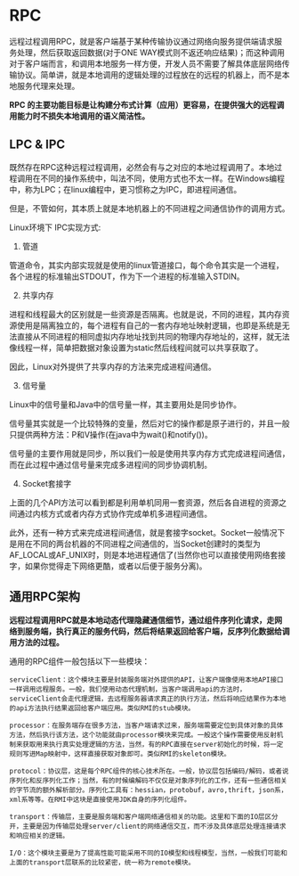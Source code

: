 # RPC
远程过程调用RPC，就是客户端基于某种传输协议通过网络向服务提供端请求服务处理，然后获取返回数据(对于ONE WAY模式则不返还响应结果)；而这种调用对于客户端而言，和调用本地服务一样方便，开发人员不需要了解具体底层网络传输协议。简单讲，就是本地调用的逻辑处理的过程放在的远程的机器上，而不是本地服务代理来处理。

**RPC 的主要功能目标是让构建分布式计算（应用）更容易，在提供强大的远程调用能力时不损失本地调用的语义简洁性。**

## LPC & IPC
既然存在RPC这种远程过程调用，必然会有与之对应的本地过程调用了。本地过程调用在不同的操作系统中，叫法不同，使用方式也不太一样。在Windows编程中，称为LPC；在linux编程中，更习惯称之为IPC，即进程间通信。

但是，不管如何，其本质上就是本地机器上的不同进程之间通信协作的调用方式。

Linux环境下 IPC实现方式:

1. 管道

管道命令，其实内部实现就是使用的linux管道接口，每个命令其实是一个进程，各个进程的标准输出STDOUT，作为下一个进程的标准输入STDIN。

2. 共享内存

进程和线程最大的区别就是一些资源是否隔离。也就是说，不同的进程，其内存资源使用是隔离独立的，每个进程有自己的一套内存地址映射逻辑，也即是系统是无法直接从不同进程的相同虚拟内存地址找到共同的物理内存地址的，这样，就无法像线程一样，简单把数据对象设置为static然后线程间就可以共享获取了。

因此，Linux对外提供了共享内存的方法来完成进程间通信。

3. 信号量

Linux中的信号量和Java中的信号量一样，其主要用处是同步协作。

信号量其实就是一个比较特殊的变量，然后对它的操作都是原子进行的，并且一般只提供两种方法：P和V操作(在java中为wait()和notify())。

信号量的主要作用就是同步，所以我们一般是使用共享内存方式完成进程间通信，而在此过程中通过信号量来完成多进程间的同步协调机制。

4. Socket套接字

上面的几个API方法可以看到都是利用单机同用一套资源，然后各自进程的资源之间通过内核方式或者内存方式协作完成单机多进程间通信。

此外，还有一种方式来完成进程间通信，就是套接字socket。Socket一般情况下是用在不同的两台机器的不同进程之间通信的，当Socket创建时的类型为 AF_LOCAL或AF_UNIX时，则是本地进程通信了(当然你也可以直接使用网络套接字，如果你觉得走下网络更酷，或者以后便于服务分离)。

## 通用RPC架构
**远程过程调用RPC就是本地动态代理隐藏通信细节，通过组件序列化请求，走网络到服务端，执行真正的服务代码，然后将结果返回给客户端，反序列化数据给调用方法的过程。**

通用的RPC组件一般包括以下一些模块：

```
serviceClient：这个模块主要是封装服务端对外提供的API，让客户端像使用本地API接口一样调用远程服务。一般，我们使用动态代理机制，当客户端调用api的方法时，serviceClient会走代理逻辑，去远程服务器请求真正的执行方法，然后将响应结果作为本地的api方法执行结果返回给客户端应用。类似RMI的stub模块。

processor：在服务端存在很多方法，当客户端请求过来，服务端需要定位到具体对象的具体方法，然后执行该方法，这个功能就由processor模块来完成。一般这个操作需要使用反射机制来获取用来执行真实处理逻辑的方法，当然，有的RPC直接在server初始化的时候，将一定规则写进Map映射中，这样直接获取对象即可。类似RMI的skeleton模块。

protocol：协议层，这是每个RPC组件的核心技术所在。一般，协议层包括编码/解码，或者说序列化和反序列化工作；当然，有的时候编解码不仅仅是对象序列化的工作，还有一些通信相关的字节流的额外解析部分。序列化工具有：hessian，protobuf，avro,thrift，json系，xml系等等。在RMI中这块是直接使用JDK自身的序列化组件。

transport：传输层，主要是服务端和客户端网络通信相关的功能。这里和下面的IO层区分开，主要是因为传输层处理server/client的网络通信交互，而不涉及具体底层处理连接请求和响应相关的逻辑。

I/O：这个模块主要是为了提高性能可能采用不同的IO模型和线程模型，当然，一般我们可能和上面的transport层联系的比较紧密，统一称为remote模块。
```